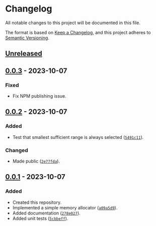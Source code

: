 # Changelog
All notable changes to this project will be documented in this file.

The format is based on [Keep a Changelog](https://keepachangelog.com/en/1.0.0/),
and this project adheres to [Semantic Versioning](https://semver.org/spec/v2.0.0.html).

## [Unreleased]

## [0.0.3] - 2023-10-07

### Fixed
- Fix NPM publishing issue.

## [0.0.2] - 2023-10-07

### Added
- Test that smallest sufficient range is always selected ([`5491c11`](https://github.com/warriors-life/memory-allocator/commit/5d91c116b6a4463d0799d015400aa9314ca2d020)).

### Changed
- Made public ([`2e77fda`](https://github.com/warriors-life/memory-allocator/commit/2e77fda896af6dd642329aaaf711abe92303bbfb)).

## [0.0.1] - 2023-10-07

### Added
- Created this repository.
- Implemented a simple memory allocator ([`a09a5d9`](https://github.com/warriors-life/memory-allocator/commit/a09a5d97d18e7403219ac67133f44fbb31d78c34)).
- Added documentation ([`278e027`](https://github.com/warriors-life/memory-allocator/commit/278e027886cfeb9804ec12751849ffdd115384b8)).
- Added unit tests ([`5cbbeff`](https://github.com/warriors-life/memory-allocator/commit/5cbbeff7e50160c3e40b2de61d9f38c3441a5695)).

[Unreleased]: https://github.com/warriors-life/memory-allocator/compare/v0.0.3...HEAD
[0.0.3]: https://github.com/warriors-life/memory-allocator/compare/v0.0.2...v0.0.3
[0.0.2]: https://github.com/warriors-life/memory-allocator/compare/v0.0.1...v0.0.2
[0.0.1]: https://github.com/warriors-life/memory-allocator/releases/tag/v0.0.1
